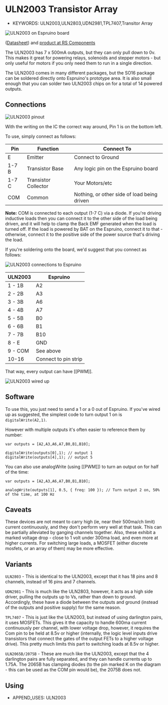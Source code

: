 <!--- Copyright (c) 2013 Gordon Williams, Pur3 Ltd. See the file LICENSE for copying permission. -->
ULN2003 Transistor Array
=====================

* KEYWORDS: ULN2003,ULN2803,UDN2981,TPL7407,Transitor Array

![ULN2003 on Espruino board](ULN2003/onboard.jpg)

([Datasheet](/datasheets/ULN2003.pdf)) and [product at RS Components](http://uk.rs-online.com/web/p/motor-driver-ics/0426229/)

The ULN2003 has 7 x 500mA outputs, but they can only pull down to 0v. This makes it great for powering relays, solenoids and stepper motors - but only useful for motors if you only need them to run in a single direction.

The ULN2003 comes in many different packages, but the SO16 package can be soldered directly onto Espruino's prototype area. It is also small enough that you can solder two ULN2003 chips on for a total of 14 powered outputs.

Connections
---------

![ULN2003 pinout](ULN2003/pinout.png)

With the writing on the IC the correct way around, Pin 1 is on the bottom left.

To use, simply connect as follows:

| Pin | Function | Connect To |
|-----|----------|------------|
| E | Emitter | Connect to Ground |
| 1-7 B | Transistor Base | Any logic pin on the Espruino board |
| 1-7 C | Transistor Collector | Your Motors/etc |
| COM | Common | Nothing, or other side of load being driven |

  **Note:** COM is connected to each output (1-7 C) via a diode. If you're driving inductive loads then you can connect it to the other side of the load being driven, and it will help to clamp the Back EMF generated when the load is turned off. If the load is powered by BAT on the Espruino, connect it to that - otherwise, connect it to the positive side of the power source that's driving the load. 

If you're soldering onto the board, we'd suggest that you connect as follows:

![ULN2003 connections to Espruino](ULN2003/connections.png)

| ULN2003 | Espruino |
|---------|----------|
| 1 - 1B  | A2 |
| 2 - 2B  | A3 |
| 3 - 3B  | A6 |
| 4 - 4B  | A7 |
| 5 - 5B  | B0 |
| 6 - 6B  | B1 |
| 7 - 7B  | B10 |
| 8 - E   | GND |
| 9 - COM | See above |
| 10-16   | Connect to pin strip |

That way, every output can have [[PWM]].

![ULN2003 wired up](ULN2003/wired.jpg)

Software
-------

To use this, you just need to send a 1 or a 0 out of Espruino. If you've wired up as suggested, the simplest code to turn output 1 on is `digitalWrite(A2,1)`.

However with multiple outputs it's often easier to reference them by number:

```
var outputs = [A2,A3,A6,A7,B0,B1,B10];

digitalWrite(outputs[0],1); // output 1
digitalWrite(outputs[4],1); // output 5
```

You can also use analogWrite (using [[PWM]]) to turn an output on for half of the time:

```
var outputs = [A2,A3,A6,A7,B0,B1,B10];

analogWrite(outputs[1], 0.5, { freq: 100 }); // Turn output 2 on, 50% of the time, at 100 Hz
```


Caveats
-------

These devices are not meant to carry high (ie, near their 500ma/ch limit) current continuously, and they don't perform very well at that task. This can be partially alleviated by ganging channels together. Also, these exhibit a marked voltage drop - close to 1 volt under 300ma load, and even more at higher currents. For switching large loads, a MOSFET (either discrete mosfets, or an array of them) may be more effective. 

Variants
------
`ULN2803` - This is identical to the ULN2003, except that it has 18 pins and 8 channels, instead of 16 pins and 7 channels.

`UDN2981` - This is much like the ULN2803, however, it acts as a high side driver, pulling the outputs up to Vs, rather than down to ground. Accordingly, these have a diode between the outputs and ground (instead of the outputs and positive supply) for the same reason. 

`TPL7407` - This is just like the ULN2003, but instead of using darlington pairs, it uses MOSFETs. This gives it the capacity to handle 600ma current continuously per channel, with lower voltage drop, however, it requires the Com pin to be held at 8.5v or higher (internally, the logic level inputs drive transistors that connect the gates of the output FETs to a higher voltage drive). This pretty much limits this part to switching loads at 8.5v or higher. 

`ULN2065B/2075B` - These are much like the ULN2003, except that the 4 darlington pairs are fully separated, and they can handle currents up to 1.75A. The 2065B has clamping diodes (to the pin marked K on the diagram - this can be used as the COM pin would be), the 2075B does not. 


Using 
-----

* APPEND_USES: ULN2003
